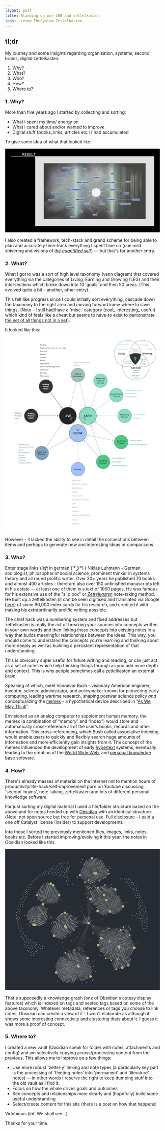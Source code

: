 ```yaml
---
layout: post
title: Standing on one LEG and zettelkasten
tags: Living TheSystem Zettelkasten
---
```


##  tl;dr

My journey and some insights regarding organisation, systems, second brains, digital zettelkasten.
1. Why?
2. What?
3. Who?
4. How?
5. Where to?


### 1. Why?
More than five years ago I started by collecting and sorting:
- What I spent my time/ energy on
- What I cared about and/or wanted to improve
- Digital stuff (books, links, articles etc.) I had accumulated 

To give some idea of what that looked like:


![](public/assets/Zettel_Problem_2019.jpg)

I also created a framework, tech-stack and grand scheme for being able to plan and accurately time-track everything I spent time on (cue mild shivering and visions of [_the quantified self_](https://en.wikipedia.org/wiki/Quantified_self)) — but that's for another entry.


### 2. What?

What I got to was a sort of high level taxonomy (venn diagram) that covered everything via the categories of Living, Earning and Growing (LEG) and their intersections which broke down into 10 'goals' and then 50 areas. (This evolved quite a bit - another, other entry). 

This felt like progress since I could initially sort everything, cascade down the taxonomy to the right area and moving forward knew where to save things. (Note - I still had/have a 'misc.' category (cool_ interesting_ useful) which kind of feels like a cheat but seems to have-to exist to demonstrate [the set of all things not in a set](https://en.wikipedia.org/wiki/Russell%27s_paradox)). 

It looked like this:

![](public/assets/30k_view_V3_goals_plus_areas.jpg)

However - it lacked the ability to see in detail the connections between items and perhaps to generate new and interesting ideas or comparisons.

### 3. Who?
Enter stage links (_left_ in german ( ͡° ͜ʖ ͡°) ) Niklas Luhmann - German sociologist, philosopher of social science, prominent thinker in systems theory and all round prolific writer. Over 30+ years he published 70 books and almost 400 articles - there are also over 150 unfinished manuscripts left in his estate — at least one of them is a text of 1000 pages. He was famous for his extensive use of the "slip box" or _[Zettelkasten](https://en.wikipedia.org/wiki/Zettelkasten "Zettelkasten")_ note-taking method. He built up a zettelkasten (it can be seen digitised and translated via Google [here](https://www-heise-de.translate.goog/news/Missing-Link-Luhmanns-Denkmaschine-endlich-im-Netz-4364512.html?_x_tr_sl=auto&_x_tr_tl=en&_x_tr_hl=en-US&_x_tr_pto=wapp&hg=1&hgi=2&hgf=false)) of some 90,000 index cards for his research, and credited it with making his extraordinarily prolific writing possible.

The chief hack was a numbering system and fixed addresses but zettelkasten is really the act of breaking your sources into concepts written in your own words and then linking those concepts into existing notes in a way that builds meaningful relationships between the ideas. This way, you should come to understand the concepts you’re learning and thinking about more deeply as well as building a persistent representation of that understanding.

This is obviously super useful for future writing and reading, or can just act as a set of notes which help thinking things through as you add more depth and context. This is why people sometimes call a zettelkasten an external brain.

Speaking of which, meet Vannevar Bush - visionary American engineer, inventor, science administrator, and policymaker known for pioneering early computing, leading wartime research, shaping postwar science policy *and* conceptualizing the [memex](https://en.wikipedia.org/wiki/Memex) - a hypothetical device described in “[As We May Think](http://www.theatlantic.com/magazine/archive/1945/07/as-we-may-think/303881/?single_page=true "As We May Think")”. 

Envisioned as an analog computer to supplement human memory, the memex (a combination of “memory” and “index”) would store and automatically cross-reference all of the user’s books, records and other information. This cross-referencing, which Bush called associative indexing, would enable users to quickly and flexibly search huge amounts of information and more efficiently gain insights from it. The concept of the memex influenced the development of early [hypertext](https://en.wikipedia.org/wiki/Hypertext "Hypertext") systems, eventually leading to the creation of the [World Wide Web](https://en.wikipedia.org/wiki/World_Wide_Web "World Wide Web"), and [personal knowledge base](https://en.wikipedia.org/wiki/Personal_knowledge_base "Personal knowledge base") software.

 

### 4. How?

There's already masses of material on the internet not to mention hours of productivity/life-hack/self-improvement porn on Youtube discussing 'second-brains', note-taking, zettelkasten and lots of different personal knowledge software. 

For just sorting my digital material I used a file/folder structure based on the above and for notes I ended up with [Obsidian](https://obsidian.md/) with an identical structure. (Note: not open source but free for personal use. Full disclosure - I paid a one off Catalyst license (Insider) to support development). 

Into those I sorted the previously mentioned files, images, links, notes, books etc. Before I started improving/evolving it this year, the notes in Obsidian looked like this:

![](public/assets/Obsidian_Dec_23.png)

That's supposedly a knowledge graph (one of Obsidian's cutesy display features) which is indexed on tags and nested tags based on some of the above taxonomy. Whatever metadata, references or tags you choose to link notes, Obsidian can create a view of it - I won't elaborate as although it shows some interesting connectivity and clustering thats about it. I guess it was more a proof of concept.

###  5. Where to?

I created a new vault (Obsidian speak for folder with notes, attachments and config) and am selectively copying across/processing content from the previous. This allows me to improve on a few things:

- Use more robust 'zettel-y' linking and note types (a particularly key part is the processing of 'fleeting notes' into 'permanent' and 'literature' notes) — in other words I reserve the right to keep dumping stuff into the old vault as I find it.
- Focus on how the whole drives goals and outcomes
- See concepts and relationships more clearly and (hopefully) build some useful understanding
- Select/create content for this site (there is a post on how that happens)

Videbimus (_lat_. We shall see...)

Thanks for your time.